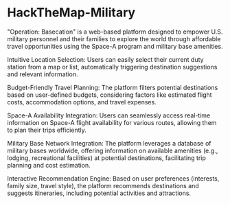 # HackTheMap-Military
"Operation: Basecation" is a web-based platform designed to empower U.S. military personnel and their families to explore the world through affordable travel opportunities using the Space-A program and military base amenities.

Intuitive Location Selection: Users can easily select their current duty station from a map or list, automatically triggering destination suggestions and relevant information.

Budget-Friendly Travel Planning: The platform filters potential destinations based on user-defined budgets, considering factors like estimated flight costs, accommodation options, and travel expenses.

Space-A Availability Integration: Users can seamlessly access real-time information on Space-A flight availability for various routes, allowing them to plan their trips efficiently.

Military Base Network Integration: The platform leverages a database of military bases worldwide, offering information on available amenities (e.g., lodging, recreational facilities) at potential destinations, facilitating trip planning and cost estimation.

Interactive Recommendation Engine: Based on user preferences (interests, family size, travel style), the platform recommends destinations and suggests itineraries, including potential activities and attractions.
